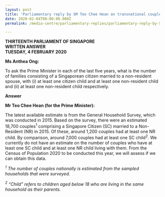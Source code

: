 ```yaml
---
layout: post
title: 'Parliamentary reply by SM Teo Chee Hean on transnational couples with citizen or non-resident children'
date: 2020-02-04T00:00:00.000Z
permalink: /media-centre/parliamentary-replies/parliamentary-reply-by-SM-Teo-Chee-Hean-on-transnational-couples-with-citizen-or-non-resident-children

---
```



**THIRTEENTH PARLIAMENT OF SINGAPORE  
WRITTEN ANSWER  
TUESDAY, 4 FEBRUARY 2020**  

**Ms Anthea Ong:**

To ask the Prime Minister in each of the last five years, what is the number of families consisting of a Singaporean citizen married to a non-resident spouse, with (i) at least one citizen child and at least one non-resident child and (ii) at least one non-resident child respectively.

**Answer**

**Mr Teo Chee Hean (for the Prime Minister):** 

The latest available estimate is from the General Household Survey, which was conducted in 2015. Based on the survey, there were an estimated 18,700 couples<sup>1</sup> comprising a Singapore Citizen (SC) married to a Non-Resident (NR) in 2015. Of these, around 1,200 couples had at least one NR child. By comparison, around 7,000 couples had at least one SC child<sup>2</sup>. We currently do not have an estimate on the number of couples who have at least one SC child and at least one NR child living with them. From the Census of Population 2020 to be conducted this year, we will assess if we can obtain this data.



*<sup>1</sup> The number of couples nationally is estimated from the sampled households that were surveyed.*

*<sup>2</sup> “Child” refers to children aged below 18 who are living in the same household as their parents.*

